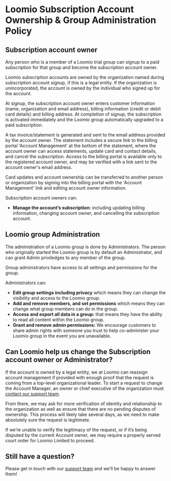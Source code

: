 # Loomio Subscription Account Ownership & Group Administration Policy

## Subscription account owner

Any person who is a member of a Loomio trial group can signup to a paid subscription for that group and become the subscription account owner.  

Loomio subscription accounts are owned by the organization named during subscription account signup, if this is a legal entity. If the organization is unincorporated, the account is owned by the individual who signed up for the account.

At signup, the subscription account owner enters customer information (name, organization and email address), billing information (credit or debit card details) and billing address.  At completion of signup, the subscription is activated immediately and the Loomio group automatically upgraded to a paid subscription.  

A tax invoice/statement is generated and sent to the email address provided by the account owner. The statement includes a secure link to the billing portal 'Account Management' at the bottom of the statement, where the account owner can access statements, update card and contact details, and cancel the subscription.  Access to the billing portal is available only to the registered account owner, and may be verified with a link sent to the account owner's email address. 

Card updates and account ownership can be transferred to another person or organization by signing into the billing portal with the 'Account Management' link and editing account owner information.

Subscription account owners can:

* **Manage the account’s subscription:** including updating billing information, changing account owner, and cancelling the subscription account.

## Loomio group Administration

The administration of a Loomio group is done by Administrators. The person who originally started the Loomio group is by default an Administrator, and can grant Admin  priviledges to any member of the group.

Group administrators have access to all settings and permissions for the group.

Administrators can:

* **Edit group settings including privacy** which means they can change the visibility and access to the Loomio group.
* **Add and remove members, and set permissions** which means they can change what group members can do in the group.
* **Access and export all data in a group:** that means they have the ability to read all content within the Loomio group.
* **Grant and remove admin permissions:** We encourage customers to share admin rights with someone you trust to help co-administer your Loomio group in the event you are unavailable.

## Can Loomio help us change the Subscription account owner or Administrator?

If the account is owned by a legal entity, we at Loomio can reassign account management if provided with enough proof that the request is coming from a top-level organizational leader. To start a request to change the Account Manager, an owner or chief executive of the organization must [contact our support team](mailto:contact@loomio.org).

From there, we may ask for more verification of identity and relationship to the organization as well as ensure that there are no pending disputes of ownership. This process will likely take several days, as we need to make absolutely sure the request is legitimate.

If we’re unable to verify the legitimacy of the request, or if it’s being disputed by the current Account owner, we may require a properly served court order for Loomio Limited to proceed.

## Still have a question?

Please get in touch with our [support team](mailto:contact@loomio.org) and we’ll be happy to answer them!
